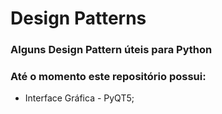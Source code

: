# Design Patterns
### Alguns Design Pattern úteis para Python

### Até o momento este repositório possui:
- Interface Gráfica - PyQT5;
